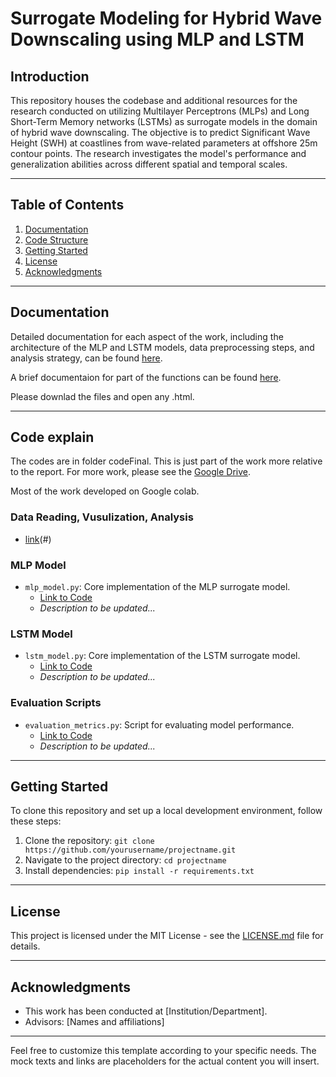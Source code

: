 # Surrogate Modeling for Hybrid Wave Downscaling using MLP and LSTM

## Introduction

This repository houses the codebase and additional resources for the research conducted on utilizing Multilayer Perceptrons (MLPs) and Long Short-Term Memory networks (LSTMs) as surrogate models in the domain of hybrid wave downscaling. The objective is to predict Significant Wave Height (SWH) at coastlines from wave-related parameters at offshore 25m contour points. The research investigates the model's performance and generalization abilities across different spatial and temporal scales.

---

## Table of Contents

1. [Documentation](#documentation)
2. [Code Structure](#code-structure)
3. [Getting Started](#getting-started)
4. [License](#license)
5. [Acknowledgments](#acknowledgments)

---

## Documentation

Detailed documentation for each aspect of the work, including the architecture of the MLP and LSTM models, data preprocessing steps, and analysis strategy, can be found [here](https://github.com/ese-msc-2022/irp-sm1122/blob/main/reports/sm1122-finalreport.pdf).

A brief documentaion for part of the functions can be found [here](https://github.com/ese-msc-2022/irp-sm1122/tree/main/codeFinal/doc/build/html). 

Please downlad the files and open any .html.

---

## Code explain

The codes are in folder codeFinal. This is just part of the work more relative to the report. For more work, please see the [Google Drive](https://drive.google.com/drive/folders/1l__vH-LfxBH7RtKKLTlmnXzO2cO7QeSU?usp=drive_link).

Most of the work developed on Google colab.

### Data Reading, Vusulization, Analysis
- [link](https://github.com/ese-msc-2022/irp-sm1122/tree/main/codeFinal/datapre)(#)

### MLP Model
- `mlp_model.py`: Core implementation of the MLP surrogate model.
  - [Link to Code](#)
  - _Description to be updated..._

### LSTM Model
- `lstm_model.py`: Core implementation of the LSTM surrogate model.
  - [Link to Code](#)
  - _Description to be updated..._

### Evaluation Scripts
- `evaluation_metrics.py`: Script for evaluating model performance.
  - [Link to Code](#)
  - _Description to be updated..._

---

## Getting Started

To clone this repository and set up a local development environment, follow these steps:

1. Clone the repository: `git clone https://github.com/yourusername/projectname.git`
2. Navigate to the project directory: `cd projectname`
3. Install dependencies: `pip install -r requirements.txt`

---

## License

This project is licensed under the MIT License - see the [LICENSE.md](LICENSE.md) file for details.

---

## Acknowledgments

- This work has been conducted at [Institution/Department].
- Advisors: [Names and affiliations]

---

Feel free to customize this template according to your specific needs. The mock texts and links are placeholders for the actual content you will insert.
